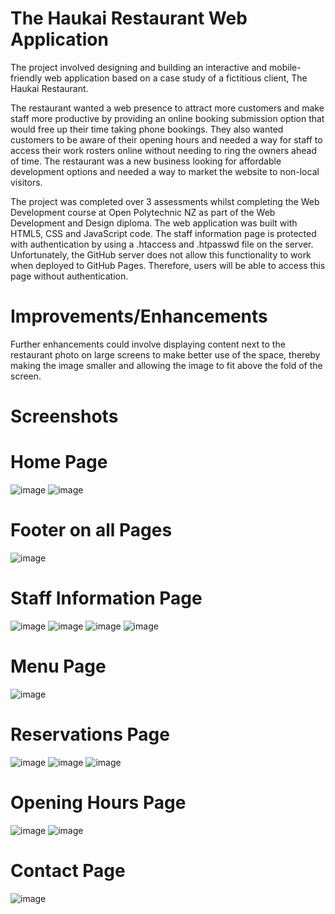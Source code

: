 # The Haukai Restaurant Web Application
The project involved designing and building an interactive and mobile-friendly web application based on a case study of a fictitious client, The Haukai Restaurant. 

The restaurant wanted a web presence to attract more customers and make staff more productive by providing an online booking submission option that would free up their time taking phone bookings. They also wanted customers to be aware of their opening hours and needed a way for staff to access their work rosters online without needing to ring the owners ahead of time. The restaurant was a new business looking for affordable development options and needed a way to market the website to non-local visitors.

The project was completed over 3 assessments whilst completing the Web Development course at Open Polytechnic NZ as part of the Web Development and Design diploma. The web application was built with HTML5, CSS and JavaScript code. The staff information page is protected with authentication by using a .htaccess and .htpasswd file on the server. Unfortunately, the GitHub server does not allow this functionality to work when deployed to GitHub Pages. Therefore, users will be able to access this page without authentication.

# Improvements/Enhancements
Further enhancements could involve displaying content next to the restaurant photo on large screens to make better use of the space, thereby making the image smaller and allowing the image to fit above the fold of the screen.

# Screenshots
# Home Page
![image](https://github.com/TanyabYC/haukai.github.io/assets/129232229/99671ca1-85cc-4b12-ac29-c4aedc9008da)
![image](https://github.com/TanyabYC/haukai.github.io/assets/129232229/c8d113f0-1eb2-4abc-afde-742a4ce1102a)

# Footer on all Pages
![image](https://github.com/TanyabYC/haukai.github.io/assets/129232229/b99fc295-eea7-48b9-94b9-633566f7d08c)

# Staff Information Page
![image](https://github.com/TanyabYC/haukai.github.io/assets/129232229/9432099c-b212-46dd-ada2-da77cf66f8cc)
![image](https://github.com/TanyabYC/haukai.github.io/assets/129232229/4011452a-16bf-49f9-b716-30c2fcd70f01)
![image](https://github.com/TanyabYC/haukai.github.io/assets/129232229/29184e1e-2988-4e42-beda-6a9420add3c6)
![image](https://github.com/TanyabYC/haukai.github.io/assets/129232229/a63d015b-74b2-4364-8ffc-06f6627737f1)

# Menu Page
![image](https://github.com/TanyabYC/haukai.github.io/assets/129232229/c6dda89f-d719-4d17-8e74-c0ddc67df702)

# Reservations Page
![image](https://github.com/TanyabYC/haukai.github.io/assets/129232229/cafb3245-58b9-4559-886c-4a4d48985bce)
![image](https://github.com/TanyabYC/haukai.github.io/assets/129232229/6d5d314f-d06e-4d97-bbd2-f317e0e9e55a)
![image](https://github.com/TanyabYC/haukai.github.io/assets/129232229/53c7c0bb-f563-4ec8-8c0b-c300636fbcf4)

# Opening Hours Page
![image](https://github.com/TanyabYC/haukai.github.io/assets/129232229/0c957704-b650-4afb-9492-f8d94c487130)
![image](https://github.com/TanyabYC/haukai.github.io/assets/129232229/2aff58f2-c657-4c05-aba4-b8ce4b5b44c7)

# Contact Page
![image](https://github.com/TanyabYC/haukai.github.io/assets/129232229/0e5bab65-6b0d-40b1-bc93-c5c7a4d76142)
